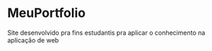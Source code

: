 # MeuPortfolio
Site desenvolvido pra fins estudantis pra aplicar o conhecimento na aplicação de web
